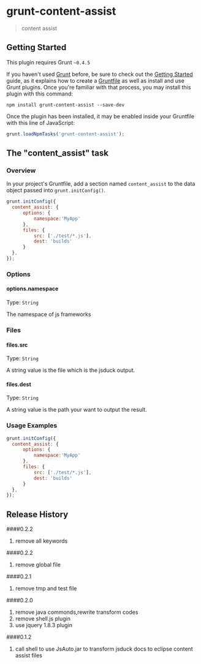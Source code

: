 # grunt-content-assist

> content assist

## Getting Started
This plugin requires Grunt `~0.4.5`

If you haven't used [Grunt](http://gruntjs.com/) before, be sure to check out the [Getting Started](http://gruntjs.com/getting-started) guide, as it explains how to create a [Gruntfile](http://gruntjs.com/sample-gruntfile) as well as install and use Grunt plugins. Once you're familiar with that process, you may install this plugin with this command:

```shell
npm install grunt-content-assist --save-dev
```

Once the plugin has been installed, it may be enabled inside your Gruntfile with this line of JavaScript:

```js
grunt.loadNpmTasks('grunt-content-assist');
```

## The "content_assist" task

### Overview
In your project's Gruntfile, add a section named `content_assist` to the data object passed into `grunt.initConfig()`.

```js
grunt.initConfig({
  content_assist: {
      options: {
          namespace:'MyApp'
      },
      files: {
          src: ['./test/*.js'],
          dest: 'builds'
      }
  },
});
```

### Options

#### options.namespace
Type: `String`

The namespace of js frameworks 

### Files

#### files.src
Type: `String`

A string value is the file which is the jsduck output.

#### files.dest
Type: `String`

A string value is the path your want to output the result.

### Usage Examples

```js
grunt.initConfig({
  content_assist: {
      options: {
          namespace:'MyApp'
      },
      files: {
          src: ['./test/*.js'],
          dest: 'builds'
      }
  },
});
```

## Release History

####0.2.2 
  
 1. remove all keywords

####0.2.2 
  
 1. remove global file

####0.2.1 
  
 1. remove tmp and test file

####0.2.0  

 1. remove java commonds,rewrite transform codes 
 2. remove shell.js plugin  
 3. use jquery 1.8.3 plugin 
 
####0.1.2  
 1.  call shell to use JsAuto.jar to transform jsduck docs to eclipse content assist files